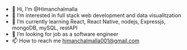 - 👋 Hi, I’m @Himanchalmalla
- 👀 I’m interested in full stack web development and data visualitzation
- 🌱 I’m currently learning React, React Native, nodejs, Expressjs, mongoDB, mySQL, restAPI
- 💞️ I’m looking for job as a software engineer
- 📫 How to reach me himanchalmalla001@gmail.com

<!---
Himanchalmalla/Himanchalmalla is a ✨ special ✨ repository because its `README.md` (this file) appears on your GitHub profile.
You can click the Preview link to take a look at your changes.
--->
